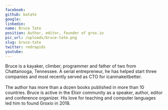 ```yaml
---
facebook: 
github: batate
google: 
linkedin: 
name: Bruce Tate
position: Author, editor, founder of grox.io
pic_url: /uploads/bruce-tate.png
slug: bruce-tate
twitter: redrapids
youtube: 
---
```

<p>Bruce is a kayaker, climber, programmer and father of two from Chattanooga, Tennessee. A serial entrepreneur, he has helped start three companies and most recently served as CTO for icanmakeitbetter.<br />
<br />
The author has more than a dozen books published in more than 10 countries. Bruce is active in the Elixir community as a speaker, author, editor and conference organizer. His love for teaching and computer languages led him to found Groxio in 2018.</p>
